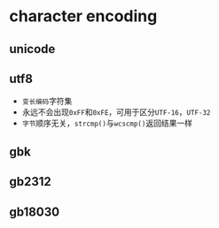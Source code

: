 # character encoding

## unicode

## utf8

* `变长编码`字符集
* 永远不会出现`0xFF`和`0xFE`，可用于区分`UTF-16`，`UTF-32`
* `字节`顺序无关，`strcmp()`与`wcscmp()`返回结果一样


## gbk
## gb2312
## gb18030


